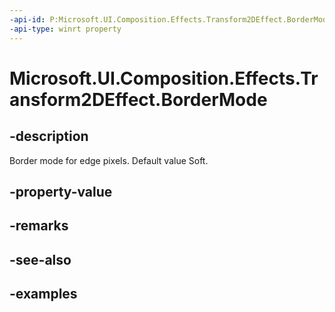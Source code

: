 ```yaml
---
-api-id: P:Microsoft.UI.Composition.Effects.Transform2DEffect.BorderMode
-api-type: winrt property
---
```


<!-- Property syntax.
public EffectBorderMode BorderMode { get;  set; }
-->

# Microsoft.UI.Composition.Effects.Transform2DEffect.BorderMode

## -description
Border mode for edge pixels. Default value Soft.

## -property-value

## -remarks

## -see-also

## -examples

